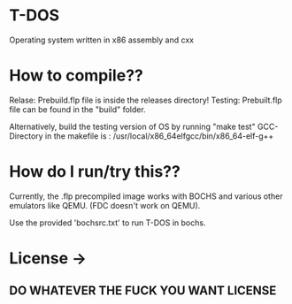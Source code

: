 # T-DOS

Operating system written in x86 assembly and cxx

# How to compile??

Relase: Prebuild.flp file is inside the releases directory!
Testing: Prebuilt.flp file can be found in the "build" folder.

Alternatively, build the testing version of OS by running "make test"
GCC-Directory in the makefile is :
/usr/local/x86_64elfgcc/bin/x86_64-elf-g++

# How do I run/try this?? 

Currently, the .flp precompiled image works with BOCHS and various other emulators like QEMU. (FDC doesn't work on QEMU).

Use the provided 'bochsrc.txt' to run T-DOS in bochs.

# License ->

## DO WHATEVER THE FUCK YOU WANT LICENSE
